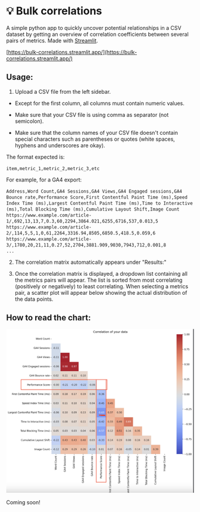 # 💡 Bulk correlations

A simple python app to quickly uncover potential relationships in a CSV dataset by getting an overview of correlation coefficients between several pairs of metrics. Made with [Streamlit](https://streamlit.io/).

[https://bulk-correlations.streamlit.app/](https://bulk-correlations.streamlit.app/)  

## Usage:

1) Upload a CSV file from the left sidebar.

- Except for the first column, all columns must contain numeric values.

- Make sure that your CSV file is using comma as separator (not semicolon).

- Make sure that the column names of your CSV file doesn't contain special characters such as parentheses or quotes (white spaces, hyphens and underscores are okay).

The format expected is:
```
item,metric_1,metric_2,metric_3,etc
```
For example, for a GA4 export:
```
Address,Word Count,GA4 Sessions,GA4 Views,GA4 Engaged sessions,GA4 Bounce rate,Performance Score,First Contentful Paint Time (ms),Speed Index Time (ms),Largest Contentful Paint Time (ms),Time to Interactive (ms),Total Blocking Time (ms),Cumulative Layout Shift,Image Count
https://www.example.com/article-1/,692,13,13,7,0.3,60,2294,3864.021,6255,6716,537,0.013,5
https://www.example.com/article-2/,114,5,5,1,0,61,2264,3316.94,8505,6850.5,418.5,0.059,6
https://www.example.com/article-3/,1780,20,21,11,0.27,52,2704,3881.909,9030,7943,712,0.001,8
...
```

2) The correlation matrix automatically appears under "Results:"

3) Once the correlation matrix is displayed, a dropdown list containing all the metrics pairs will appear. The list is sorted from most correlating (positively or negatively) to least correlating. When selecting a metrics pair, a scatter plot will appear below showing the actual distribution of the data points.

## How to read the chart:

![alt text](https://github.com/searchgame/bulk-correlations/blob/main/example-bulk-correlations.png?raw=true)

Coming soon!

